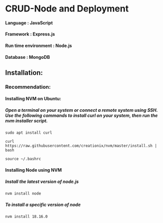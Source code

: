 # CRUD-Node and Deployment

#### Language : JavaScript
#### Framework : Express.js 
#### Run time environment : Node.js
#### Database : MongoDB

## Installation:

### Recommendation:

#### Installing NVM on Ubuntu:

##### Open a terminal on your system or connect a remote system using SSH. Use the following commands to install curl on your system, then run the nvm installer script.

```
sudo apt install curl 
```
```
curl https://raw.githubusercontent.com/creationix/nvm/master/install.sh | bash 
```
```
source ~/.bashrc 
```

#### Installing Node using NVM

##### Install the latest version of node.js
```
nvm install node 
```
##### To install a specific version of node
```
nvm install 18.16.0 
```